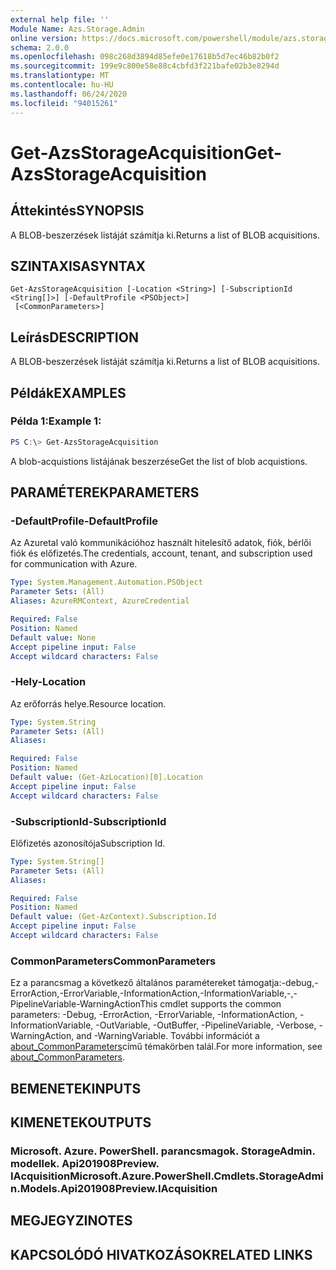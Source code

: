 ```yaml
---
external help file: ''
Module Name: Azs.Storage.Admin
online version: https://docs.microsoft.com/powershell/module/azs.storage.admin/get-azsstorageacquisition
schema: 2.0.0
ms.openlocfilehash: 098c268d3894d85efe0e17618b5d7ec46b82b0f2
ms.sourcegitcommit: 199e9c800e58e88c4cbfd3f221bafe02b3e8294d
ms.translationtype: MT
ms.contentlocale: hu-HU
ms.lasthandoff: 06/24/2020
ms.locfileid: "94015261"
---
```

# <span data-ttu-id="e21ac-101">Get-AzsStorageAcquisition</span><span class="sxs-lookup"><span data-stu-id="e21ac-101">Get-AzsStorageAcquisition</span></span>

## <span data-ttu-id="e21ac-102">Áttekintés</span><span class="sxs-lookup"><span data-stu-id="e21ac-102">SYNOPSIS</span></span>
<span data-ttu-id="e21ac-103">A BLOB-beszerzések listáját számítja ki.</span><span class="sxs-lookup"><span data-stu-id="e21ac-103">Returns a list of BLOB acquisitions.</span></span>

## <span data-ttu-id="e21ac-104">SZINTAXISA</span><span class="sxs-lookup"><span data-stu-id="e21ac-104">SYNTAX</span></span>

```
Get-AzsStorageAcquisition [-Location <String>] [-SubscriptionId <String[]>] [-DefaultProfile <PSObject>]
 [<CommonParameters>]
```

## <span data-ttu-id="e21ac-105">Leírás</span><span class="sxs-lookup"><span data-stu-id="e21ac-105">DESCRIPTION</span></span>
<span data-ttu-id="e21ac-106">A BLOB-beszerzések listáját számítja ki.</span><span class="sxs-lookup"><span data-stu-id="e21ac-106">Returns a list of BLOB acquisitions.</span></span>

## <span data-ttu-id="e21ac-107">Példák</span><span class="sxs-lookup"><span data-stu-id="e21ac-107">EXAMPLES</span></span>

### <span data-ttu-id="e21ac-108">Példa 1:</span><span class="sxs-lookup"><span data-stu-id="e21ac-108">Example 1:</span></span>
```powershell
PS C:\> Get-AzsStorageAcquisition
```

<span data-ttu-id="e21ac-109">A blob-acquistions listájának beszerzése</span><span class="sxs-lookup"><span data-stu-id="e21ac-109">Get the list of blob acquistions.</span></span>

## <span data-ttu-id="e21ac-110">PARAMÉTEREK</span><span class="sxs-lookup"><span data-stu-id="e21ac-110">PARAMETERS</span></span>

### <span data-ttu-id="e21ac-111">-DefaultProfile</span><span class="sxs-lookup"><span data-stu-id="e21ac-111">-DefaultProfile</span></span>
<span data-ttu-id="e21ac-112">Az Azuretal való kommunikációhoz használt hitelesítő adatok, fiók, bérlői fiók és előfizetés.</span><span class="sxs-lookup"><span data-stu-id="e21ac-112">The credentials, account, tenant, and subscription used for communication with Azure.</span></span>

```yaml
Type: System.Management.Automation.PSObject
Parameter Sets: (All)
Aliases: AzureRMContext, AzureCredential

Required: False
Position: Named
Default value: None
Accept pipeline input: False
Accept wildcard characters: False

```

### <span data-ttu-id="e21ac-113">-Hely</span><span class="sxs-lookup"><span data-stu-id="e21ac-113">-Location</span></span>
<span data-ttu-id="e21ac-114">Az erőforrás helye.</span><span class="sxs-lookup"><span data-stu-id="e21ac-114">Resource location.</span></span>

```yaml
Type: System.String
Parameter Sets: (All)
Aliases:

Required: False
Position: Named
Default value: (Get-AzLocation)[0].Location
Accept pipeline input: False
Accept wildcard characters: False

```

### <span data-ttu-id="e21ac-115">-SubscriptionId</span><span class="sxs-lookup"><span data-stu-id="e21ac-115">-SubscriptionId</span></span>
<span data-ttu-id="e21ac-116">Előfizetés azonosítója</span><span class="sxs-lookup"><span data-stu-id="e21ac-116">Subscription Id.</span></span>

```yaml
Type: System.String[]
Parameter Sets: (All)
Aliases:

Required: False
Position: Named
Default value: (Get-AzContext).Subscription.Id
Accept pipeline input: False
Accept wildcard characters: False

```

### <span data-ttu-id="e21ac-117">CommonParameters</span><span class="sxs-lookup"><span data-stu-id="e21ac-117">CommonParameters</span></span>
<span data-ttu-id="e21ac-118">Ez a parancsmag a következő általános paramétereket támogatja:-debug,-ErrorAction,-ErrorVariable,-InformationAction,-InformationVariable,-,-PipelineVariable-WarningAction</span><span class="sxs-lookup"><span data-stu-id="e21ac-118">This cmdlet supports the common parameters: -Debug, -ErrorAction, -ErrorVariable, -InformationAction, -InformationVariable, -OutVariable, -OutBuffer, -PipelineVariable, -Verbose, -WarningAction, and -WarningVariable.</span></span> <span data-ttu-id="e21ac-119">További információt a [about_CommonParameters](http://go.microsoft.com/fwlink/?LinkID=113216)című témakörben talál.</span><span class="sxs-lookup"><span data-stu-id="e21ac-119">For more information, see [about_CommonParameters](http://go.microsoft.com/fwlink/?LinkID=113216).</span></span>

## <span data-ttu-id="e21ac-120">BEMENETEK</span><span class="sxs-lookup"><span data-stu-id="e21ac-120">INPUTS</span></span>

## <span data-ttu-id="e21ac-121">KIMENETEK</span><span class="sxs-lookup"><span data-stu-id="e21ac-121">OUTPUTS</span></span>

### <span data-ttu-id="e21ac-122">Microsoft. Azure. PowerShell. parancsmagok. StorageAdmin. modellek. Api201908Preview. IAcquisition</span><span class="sxs-lookup"><span data-stu-id="e21ac-122">Microsoft.Azure.PowerShell.Cmdlets.StorageAdmin.Models.Api201908Preview.IAcquisition</span></span>



## <span data-ttu-id="e21ac-123">MEGJEGYZI</span><span class="sxs-lookup"><span data-stu-id="e21ac-123">NOTES</span></span>

## <span data-ttu-id="e21ac-124">KAPCSOLÓDÓ HIVATKOZÁSOK</span><span class="sxs-lookup"><span data-stu-id="e21ac-124">RELATED LINKS</span></span>

